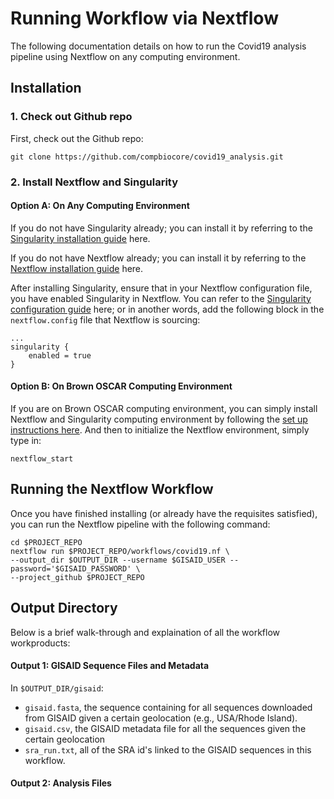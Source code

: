 # Running Workflow via Nextflow

The following documentation details on how to run the Covid19 analysis pipeline using Nextflow on any computing environment.

## Installation

### 1. Check out Github repo
First, check out the Github repo:

```commandline
git clone https://github.com/compbiocore/covid19_analysis.git
```

### 2. Install Nextflow and Singularity

#### Option A: On Any Computing Environment

If you do not have Singularity already; you can install it by referring to the [Singularity installation guide](https://docs.sylabs.io/guides/3.0/user-guide/installation.html) here.

If you do not have Nextflow already; you can install it by referring to the [Nextflow installation guide](https://www.nextflow.io/docs/latest/getstarted.html#installation) here.

After installing Singularity, ensure that in your Nextflow configuration file, you have enabled Singularity in Nextflow. You can refer to the [Singularity configuration guide](https://www.nextflow.io/docs/edge/container.html#id24) here; or in another words, add the following block in the `nextflow.config` file that Nextflow is sourcing:
```commandline
...
singularity {
    enabled = true
}
```

#### Option B: On Brown OSCAR Computing Environment

If you are on Brown OSCAR computing environment, you can simply install Nextflow and Singularity computing environment by following the [set up instructions here](https://github.com/compbiocore/workflows_on_OSCAR). And then to initialize the Nextflow environment, simply type in:
```commandline
nextflow_start
```


## Running the Nextflow Workflow

Once you have finished installing (or already have the requisites satisfied), you can run the Nextflow pipeline with the following command:

```
cd $PROJECT_REPO
nextflow run $PROJECT_REPO/workflows/covid19.nf \
--output_dir $OUTPUT_DIR --username $GISAID_USER --password='$GISAID_PASSWORD' \
--project_github $PROJECT_REPO
```  

## Output Directory

Below is a brief walk-through and explaination of all the workflow workproducts: 

#### Output 1: GISAID Sequence Files and Metadata

In `$OUTPUT_DIR/gisaid`:
 - `gisaid.fasta`, the sequence containing for all sequences downloaded from GISAID given a certain geolocation (e.g., USA/Rhode Island). 
 - `gisaid.csv`, the GISAID metadata file for all the sequences given the certain geolocation
 - `sra_run.txt`, all of the SRA id's linked to the GISAID sequences in this workflow. 

#### Output 2: Analysis Files


